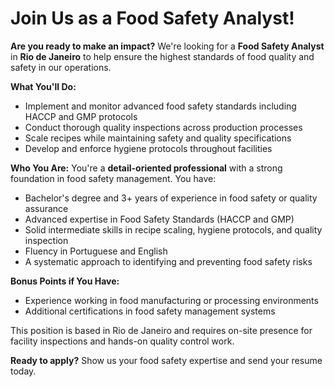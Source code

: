 # Join Us as a Food Safety Analyst!

**Are you ready to make an impact?** We're looking for a **Food Safety Analyst** in **Rio de Janeiro** to help ensure the highest standards of food quality and safety in our operations.

**What You'll Do:**
- Implement and monitor advanced food safety standards including HACCP and GMP protocols
- Conduct thorough quality inspections across production processes
- Scale recipes while maintaining safety and quality specifications
- Develop and enforce hygiene protocols throughout facilities

**Who You Are:**
You're a **detail-oriented professional** with a strong foundation in food safety management. You have:
- Bachelor's degree and 3+ years of experience in food safety or quality assurance
- Advanced expertise in Food Safety Standards (HACCP and GMP)
- Solid intermediate skills in recipe scaling, hygiene protocols, and quality inspection
- Fluency in Portuguese and English
- A systematic approach to identifying and preventing food safety risks

**Bonus Points if You Have:**
- Experience working in food manufacturing or processing environments
- Additional certifications in food safety management systems

This position is based in Rio de Janeiro and requires on-site presence for facility inspections and hands-on quality control work.

**Ready to apply?** Show us your food safety expertise and send your resume today.